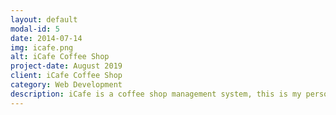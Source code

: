 ```yaml
---
layout: default
modal-id: 5
date: 2014-07-14
img: icafe.png
alt: iCafe Coffee Shop
project-date: August 2019
client: iCafe Coffee Shop
category: Web Development
description: iCafe is a coffee shop management system, this is my personal project. The system includes important functions such as table management, menu management, food & beverage management, and finally reservations and billing. This system is researched and developed using MERN stack technologies MongoDB, ExpressJs, React, Node.
---
```

